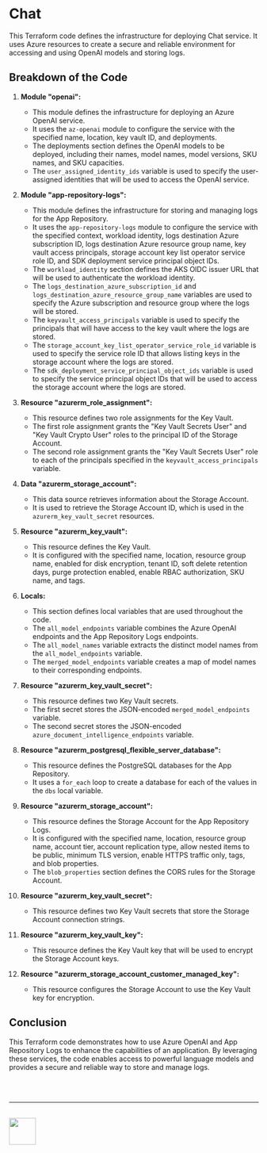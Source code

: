 
# Chat

This Terraform code defines the infrastructure for deploying Chat service. It uses Azure resources to create a secure and reliable environment for accessing and using OpenAI models and storing logs.

## Breakdown of the Code

1. **Module "openai":**
   - This module defines the infrastructure for deploying an Azure OpenAI service.
   - It uses the `az-openai` module to configure the service with the specified name, location, key vault ID, and deployments.
   - The deployments section defines the OpenAI models to be deployed, including their names, model names, model versions, SKU names, and SKU capacities.
   - The `user_assigned_identity_ids` variable is used to specify the user-assigned identities that will be used to access the OpenAI service.

2. **Module "app-repository-logs":**
   - This module defines the infrastructure for storing and managing logs for the App Repository.
   - It uses the `app-repository-logs` module to configure the service with the specified context, workload identity, logs destination Azure subscription ID, logs destination Azure resource group name, key vault access principals, storage account key list operator service role ID, and SDK deployment service principal object IDs.
   - The `workload_identity` section defines the AKS OIDC issuer URL that will be used to authenticate the workload identity.
   - The `logs_destination_azure_subscription_id` and `logs_destination_azure_resource_group_name` variables are used to specify the Azure subscription and resource group where the logs will be stored.
   - The `keyvault_access_principals` variable is used to specify the principals that will have access to the key vault where the logs are stored.
   - The `storage_account_key_list_operator_service_role_id` variable is used to specify the service role ID that allows listing keys in the storage account where the logs are stored.
   - The `sdk_deployment_service_principal_object_ids` variable is used to specify the service principal object IDs that will be used to access the storage account where the logs are stored.

3. **Resource "azurerm_role_assignment":**
   - This resource defines two role assignments for the Key Vault.
   - The first role assignment grants the "Key Vault Secrets User" and "Key Vault Crypto User" roles to the principal ID of the Storage Account.
   - The second role assignment grants the "Key Vault Secrets User" role to each of the principals specified in the `keyvault_access_principals` variable.

4. **Data "azurerm_storage_account":**
   - This data source retrieves information about the Storage Account.
   - It is used to retrieve the Storage Account ID, which is used in the `azurerm_key_vault_secret` resources.

5. **Resource "azurerm_key_vault":**
   - This resource defines the Key Vault.
   - It is configured with the specified name, location, resource group name, enabled for disk encryption, tenant ID, soft delete retention days, purge protection enabled, enable RBAC authorization, SKU name, and tags.

6. **Locals:**
   - This section defines local variables that are used throughout the code.
   - The `all_model_endpoints` variable combines the Azure OpenAI endpoints and the App Repository Logs endpoints.
   - The `all_model_names` variable extracts the distinct model names from the `all_model_endpoints` variable.
   - The `merged_model_endpoints` variable creates a map of model names to their corresponding endpoints.

7. **Resource "azurerm_key_vault_secret":**
   - This resource defines two Key Vault secrets.
   - The first secret stores the JSON-encoded `merged_model_endpoints` variable.
   - The second secret stores the JSON-encoded `azure_document_intelligence_endpoints` variable.

8. **Resource "azurerm_postgresql_flexible_server_database":**
   - This resource defines the PostgreSQL databases for the App Repository.
   - It uses a `for_each` loop to create a database for each of the values in the `dbs` local variable.

9. **Resource "azurerm_storage_account":**
   - This resource defines the Storage Account for the App Repository Logs.
   - It is configured with the specified name, location, resource group name, account tier, account replication type, allow nested items to be public, minimum TLS version, enable HTTPS traffic only, tags, and blob properties.
   - The `blob_properties` section defines the CORS rules for the Storage Account.

10. **Resource "azurerm_key_vault_secret":**
    - This resource defines two Key Vault secrets that store the Storage Account connection strings.

11. **Resource "azurerm_key_vault_key":**
    - This resource defines the Key Vault key that will be used to encrypt the Storage Account keys.

12. **Resource "azurerm_storage_account_customer_managed_key":**
    - This resource configures the Storage Account to use the Key Vault key for encryption.


## Conclusion

This Terraform code demonstrates how to use Azure OpenAI and App Repository Logs to enhance the capabilities of an application. By leveraging these services, the code enables access to powerful language models and provides a secure and reliable way to store and manage logs.

<br/><br/><hr/><br/><a href="https://eu1.hubs.ly/H09t3Sg0" target="_blank"><img src="https://www.unique.ch/hubfs/Badge%20Unique%20(1).svg" height="54"></a>